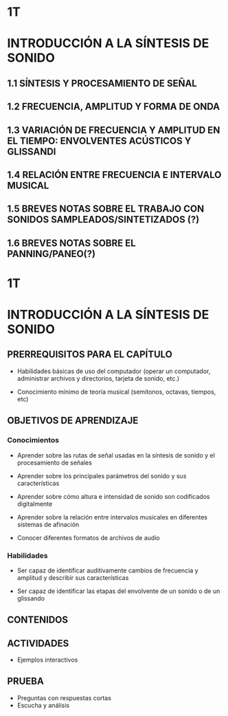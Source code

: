 # 1T
# INTRODUCCIÓN A LA SÍNTESIS DE SONIDO

## 1.1	SÍNTESIS Y PROCESAMIENTO DE SEÑAL
## 1.2	FRECUENCIA, AMPLITUD Y FORMA DE ONDA
## 1.3	VARIACIÓN DE FRECUENCIA Y AMPLITUD EN EL TIEMPO: ENVOLVENTES ACÚSTICOS Y GLISSANDI
## 1.4	RELACIÓN ENTRE FRECUENCIA E INTERVALO MUSICAL
## 1.5	BREVES NOTAS SOBRE EL TRABAJO CON  SONIDOS SAMPLEADOS/SINTETIZADOS (?)
## 1.6	BREVES NOTAS SOBRE EL PANNING/PANEO(?)

# 1T
# INTRODUCCIÓN A LA SÍNTESIS DE SONIDO

## PRERREQUISITOS PARA EL CAPÍTULO

* Habilidades básicas de uso del computador (operar un computador, administrar archivos y directorios, tarjeta de sonido, etc.)

* Conocimiento mínimo de teoría musical (semitonos, octavas, tiempos, etc)

## OBJETIVOS DE APRENDIZAJE

### Conocimientos

* Aprender sobre las rutas de señal usadas en la síntesis de sonido y el procesamiento de señales

* Aprender sobre los principales parámetros del sonido y sus características

* Aprender sobre cómo altura e intensidad de sonido son codificados digitalmente

* Aprender sobre la relación entre intervalos musicales en diferentes sistemas de afinación

* Conocer diferentes formatos de archivos de audio

### Habilidades

* Ser capaz de identificar auditivamente cambios de frecuencia y amplitud y describir sus características

* Ser capaz de identificar las etapas del envolvente de un sonido o de un glissando

## CONTENIDOS

## ACTIVIDADES

* Ejemplos interactivos

## PRUEBA

* Preguntas con respuestas cortas
* Escucha y análisis

